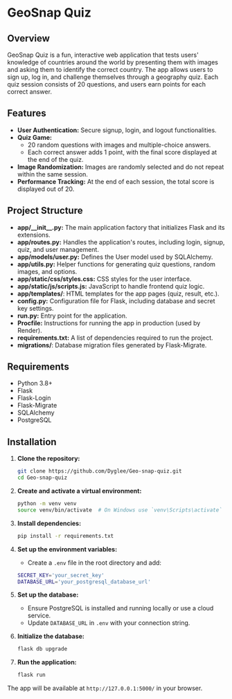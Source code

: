 # GeoSnap Quiz

## Overview

GeoSnap Quiz is a fun, interactive web application that tests users' knowledge of countries around the world by presenting them with images and asking them to identify the correct country. The app allows users to sign up, log in, and challenge themselves through a geography quiz. Each quiz session consists of 20 questions, and users earn points for each correct answer.

## Features

- **User Authentication:** Secure signup, login, and logout functionalities.
- **Quiz Game:** 
  - 20 random questions with images and multiple-choice answers.
  - Each correct answer adds 1 point, with the final score displayed at the end of the quiz.
- **Image Randomization:** Images are randomly selected and do not repeat within the same session.
- **Performance Tracking:** At the end of each session, the total score is displayed out of 20.

## Project Structure

- **app/\_\_init\_\_.py:** The main application factory that initializes Flask and its extensions.
- **app/routes.py:** Handles the application's routes, including login, signup, quiz, and user management.
- **app/models/user.py:** Defines the User model used by SQLAlchemy.
- **app/utils.py:** Helper functions for generating quiz questions, random images, and options.
- **app/static/css/styles.css:** CSS styles for the user interface.
- **app/static/js/scripts.js:** JavaScript to handle frontend quiz logic.
- **app/templates/**: HTML templates for the app pages (quiz, result, etc.).
- **config.py:** Configuration file for Flask, including database and secret key settings.
- **run.py:** Entry point for the application.
- **Procfile:** Instructions for running the app in production (used by Render).
- **requirements.txt:** A list of dependencies required to run the project.
- **migrations/**: Database migration files generated by Flask-Migrate.

## Requirements

- Python 3.8+
- Flask
- Flask-Login
- Flask-Migrate
- SQLAlchemy
- PostgreSQL

## Installation

1. **Clone the repository:**
    ```bash
    git clone https://github.com/Dyglee/Geo-snap-quiz.git
    cd Geo-snap-quiz
    ```

2. **Create and activate a virtual environment:**
    ```bash
    python -m venv venv
    source venv/bin/activate  # On Windows use `venv\Scripts\activate`
    ```

3. **Install dependencies:**
    ```bash
    pip install -r requirements.txt
    ```

4. **Set up the environment variables:**
   - Create a `.env` file in the root directory and add:
    ```bash
    SECRET_KEY='your_secret_key'
    DATABASE_URL='your_postgresql_database_url'
    ```

5. **Set up the database:**
    - Ensure PostgreSQL is installed and running locally or use a cloud service.
    - Update `DATABASE_URL` in `.env` with your connection string.

6. **Initialize the database:**
    ```bash
    flask db upgrade
    ```

7. **Run the application:**
    ```bash
    flask run
    ```

The app will be available at `http://127.0.0.1:5000/` in your browser.
